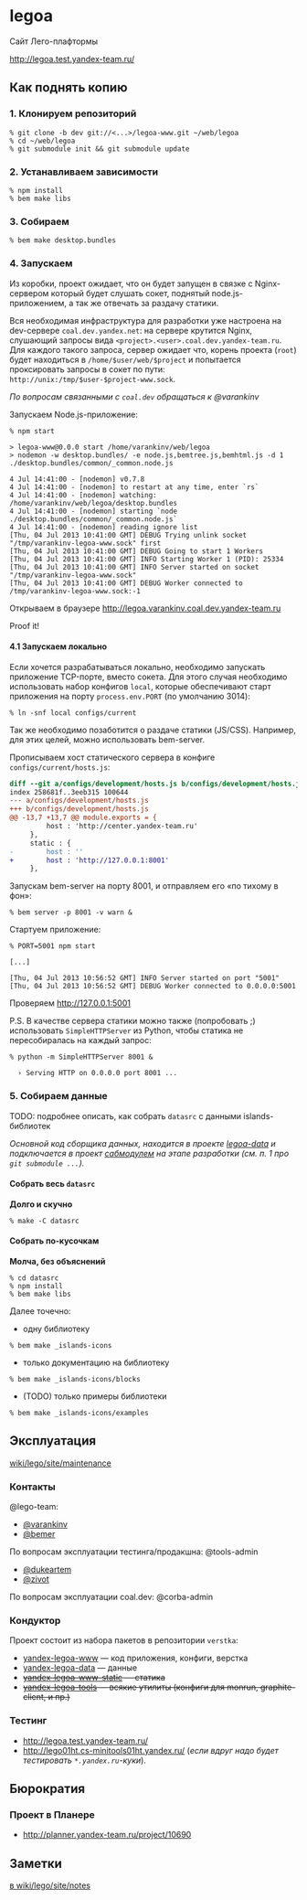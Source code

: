 legoa
=====

Сайт Лего-плафтормы

http://legoa.test.yandex-team.ru/

## Как поднять копию ##

### 1. Клонируем репозиторий

```
% git clone -b dev git://<...>/legoa-www.git ~/web/legoa
% cd ~/web/legoa
% git submodule init && git submodule update
```

### 2. Устанавливаем зависимости

```
% npm install
% bem make libs
```

### 3. Собираем

```
% bem make desktop.bundles
```

### 4. Запускаем

Из коробки, проект ожидает, что он будет запущен в связке с Nginx-сервером который будет слушать сокет,
поднятый node.js-приложением, а так же отвечать за раздачу статики.

Вся необходимая инфраструктура для разработки уже настроена на dev-сервере `coal.dev.yandex.net`: на сервере
крутится Nginx, слушающий запросы вида `<project>.<user>.coal.dev.yandex-team.ru`. Для каждого такого запроса, сервер
ожидает что, корень проекта (`root`) будет находиться в `/home/$user/web/$project` и попытается проксировать запросы
в сокет по пути: `http://unix:/tmp/$user-$project-www.sock`.

*По вопросам связанными с `coal.dev` обращаться к @varankinv*

Запускаем Node.js-приложение:

```shell
% npm start

> legoa-www@0.0.0 start /home/varankinv/web/legoa
> nodemon -w desktop.bundles/ -e node.js,bemtree.js,bemhtml.js -d 1 ./desktop.bundles/common/_common.node.js

4 Jul 14:41:00 - [nodemon] v0.7.8
4 Jul 14:41:00 - [nodemon] to restart at any time, enter `rs`
4 Jul 14:41:00 - [nodemon] watching: /home/varankinv/web/legoa/desktop.bundles
4 Jul 14:41:00 - [nodemon] starting `node ./desktop.bundles/common/_common.node.js`
4 Jul 14:41:00 - [nodemon] reading ignore list
[Thu, 04 Jul 2013 10:41:00 GMT] DEBUG Trying unlink socket "/tmp/varankinv-legoa-www.sock" first
[Thu, 04 Jul 2013 10:41:00 GMT] DEBUG Going to start 1 Workers
[Thu, 04 Jul 2013 10:41:00 GMT] INFO Starting Worker 1 (PID): 25334
[Thu, 04 Jul 2013 10:41:00 GMT] INFO Server started on socket "/tmp/varankinv-legoa-www.sock"
[Thu, 04 Jul 2013 10:41:00 GMT] DEBUG Worker connected to /tmp/varankinv-legoa-www.sock:-1
```

Открываем в браузере http://legoa.varankinv.coal.dev.yandex-team.ru

Proof it!

#### 4.1 Запускаем локально

Если хочется разрабатываться локально, необходимо запускать приложение TCP-порте, вместо сокета. Для этого случая
необходимо использовать набор конфигов `local`, которые обеспечивают старт приложения на порту `process.env.PORT`
(по умолчанию 3014):

```
% ln -snf local configs/current
```

Так же необходимо позаботится о раздаче статики (JS/CSS). Например, для этих целей, можно использовать bem-server.

Прописываем хост статического сервера в конфиге `configs/current/hosts.js`:

```diff
diff --git a/configs/development/hosts.js b/configs/development/hosts.js
index 258681f..3eeb315 100644
--- a/configs/development/hosts.js
+++ b/configs/development/hosts.js
@@ -13,7 +13,7 @@ module.exports = {
         host : 'http://center.yandex-team.ru'
     },
     static : {
-        host : ''
+        host : 'http://127.0.0.1:8001'
     },
```

Запускам bem-server на порту 8001, и отправляем его «по тихому в фон»:

```
% bem server -p 8001 -v warn &
```

Стартуем приложение:

```
% PORT=5001 npm start

[...]

[Thu, 04 Jul 2013 10:56:52 GMT] INFO Server started on port "5001"
[Thu, 04 Jul 2013 10:56:52 GMT] DEBUG Worker connected to 0.0.0.0:5001
```

Проверяем http://127.0.0.1:5001

P.S. В качестве сервера статики можно также (попробовать ;) использовать `SimpleHTTPServer` из Python, чтобы
статика не пересобиралась на каждый запрос:

```
% python -m SimpleHTTPServer 8001 &

  › Serving HTTP on 0.0.0.0 port 8001 ...
```

### 5. Собираем данные

TODO: подробнее описать, как собрать `datasrc` с данными islands-библиотек

*Основной код сборщика данных, находится в проекте [legoa-data](http://github.yandex-team.ru/lego/legoa-data) 
и подключается в проект [сабмодулем](http://git-scm.com/book/en/Git-Tools-Submodules) на этапе разработки 
(см. п. 1 про `git submodule ...`).*

#### Собрать весь `datasrc`

**Долго и скучно**

```
% make -C datasrc
```

#### Собрать по-кусочкам

**Молча, без объяснений**

```
% cd datasrc
% npm install
% bem make libs
```

Далее точечно:

* одну библиотеку

```
% bem make _islands-icons
```

* только документацию на библиотеку

```
% bem make _islands-icons/blocks
```

* (TODO) только примеры библиотеки

```
% bem make _islands-icons/examples
```

## Эксплуатация ##

[wiki/lego/site/maintenance](http://wiki.yandex-team.ru/lego/site/maintenance)

### Контакты

@lego-team:

* [@varankinv](http://staff/varankinv)
* [@bemer](http://staff/bemer)

По вопросам эксплуатации тестинга/продакшна: @tools-admin

* [@dukeartem](http://staff/dukeartem)
* [@zivot](http://staff/zivot)

По вопросам эксплуатации coal.dev: @corba-admin

### Кондуктор

Проект состоит из набора пакетов в репозитории `verstka`:

* [yandex-legoa-www](http://c.yandex-team.ru/packages/yandex-legoa-www/) — код приложения, конфиги, верстка
* [yandex-legoa-data](http://c.yandex-team.ru/packages/yandex-legoa-data/) — данные
* <del>[yandex-legoa-www-static](http://c.yandex-team.ru/packages/yandex-legoa-www-static/) — статика</del>
* <del>[yandex-legoa-tools](http://c.yandex-team.ru/packages/yandex-legoa-tools) — всякие утилиты (конфиги
  для monrun, graphite-client, и пр.)</del>

### Тестинг

* http://legoa.test.yandex-team.ru/
* http://lego01ht.cs-minitools01ht.yandex.ru/ (*если вдруг надо будет тестировать `*.yandex.ru`-куки*).

## Бюрократия ##

### Проект в Планере

* http://planner.yandex-team.ru/project/10690

## Заметки ###

[в wiki/lego/site/notes](http://wiki.yandex-team.ru/lego/site/notes)

